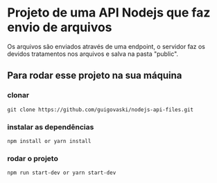 # Projeto de uma API Nodejs que faz envio de arquivos
Os arquivos são enviados através de uma endpoint, o servidor faz os devidos tratamentos nos arquivos e salva na pasta "public".

## Para rodar esse projeto na sua máquina

### clonar
`git clone https://github.com/guigovaski/nodejs-api-files.git`

### instalar as dependências
`npm install or yarn install`

### rodar o projeto
`npm run start-dev or yarn start-dev`